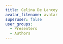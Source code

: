 ```yaml
---
title: Celina De Lancey
avatar_filename: avatar
superuser: false
user_groups:
  - Presenters
  - Authors
---
```


